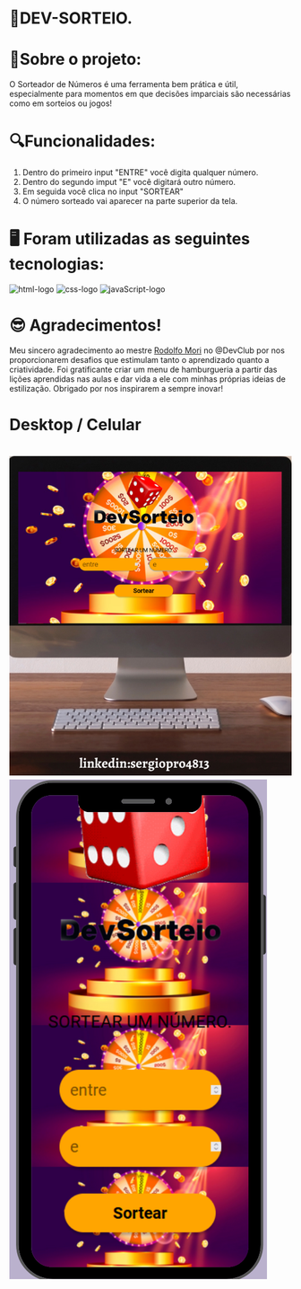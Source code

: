 <h1>🎲DEV-SORTEIO.</h1>

# 🎤Sobre o projeto:
O Sorteador de Números é uma ferramenta bem prática e útil, especialmente para momentos em que decisões imparciais são necessárias como em sorteios ou jogos!
# 🔍Funcionalidades:
1. Dentro do primeiro input "ENTRE" você digita qualquer número.
2. Dentro do segundo imput "E" você digitará outro número.
3. Em seguida você clica no input "SORTEAR"
4. O número sorteado vai aparecer na parte  superior da tela.
# 🖥 Foram utilizadas as seguintes tecnologias: 
<img src="https://img.shields.io/badge/HTML-239120?logo=html5&logoColor=white&style=for-the-badge" alt=html-logo width="80px" />
<img src="https://img.shields.io/badge/CSS3-1572B6?style=for-the-badge&logo=css3&logoColor=white"  alt=css-logo  width="80px" />
<img src="https://img.shields.io/badge/JavaScript-F7DF1E?logo=javascript&logoColor=black&style=for-the-badge" alt=javaScript-logo width="120px" />

 # 😎 Agradecimentos!
   Meu sincero agradecimento ao mestre <a href="https://www.github.com/rodolfomori">Rodolfo Mori</a> no @DevClub por nos proporcionarem desafios que estimulam tanto o aprendizado quanto a criatividade. Foi gratificante criar um menu de hamburgueria a partir das lições aprendidas nas aulas e dar vida a ele com minhas próprias ideias de estilização.
     Obrigado por nos inspirarem a sempre inovar!
       <h1>Desktop / Celular<h1>
<img src="https://github.com/sergiopro48/06-Dev-Sorteios/blob/main/assest/DevSorteios%20Desktop.png?raw=true"/>
<img src="https://github.com/sergiopro48/06-Dev-Sorteios/blob/main/assest/@sergiopros48.png?raw=true"/>
